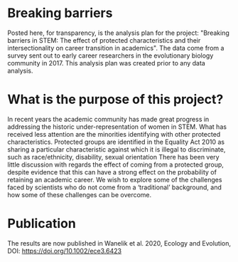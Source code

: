 # Breaking barriers

Posted here, for transparency, is the analysis plan for the project: "Breaking barriers in STEM: The effect of 
protected characteristics and their intersectionality on career transition in academics". The data come from a 
survey sent out to early career researchers in the evolutionary biology community in 2017. This analysis plan was 
created prior to any data analysis. 

# What is the purpose of this project?

In recent years the academic community has made great progress in addressing the historic under-representation of 
women in STEM. What has received less attention are the minorities identifying with other protected
characteristics. Protected groups are identified in the Equality Act 2010 as sharing a particular characteristic 
against which it is illegal to discriminate, such as race/ethnicity, disability, sexual orientation
There has been very little discussion with regards the effect of coming from a protected group, despite 
evidence that this can have a strong effect on the probability of retaining an academic career. We wish to 
explore some of the challenges faced by scientists who do not come from a ‘traditional’ background, and how some 
of these challenges can be overcome.

# Publication

The results are now published in Wanelik et al. 2020, Ecology and Evolution, DOI: https://doi.org/10.1002/ece3.6423
